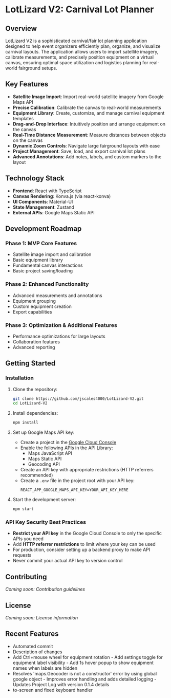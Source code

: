 # LotLizard V2: Carnival Lot Planner

## Overview

LotLizard V2 is a sophisticated carnival/fair lot planning application designed to help event organizers efficiently plan, organize, and visualize carnival layouts. The application allows users to import satellite imagery, calibrate measurements, and precisely position equipment on a virtual canvas, ensuring optimal space utilization and logistics planning for real-world fairground setups.

## Key Features

- **Satellite Image Import**: Import real-world satellite imagery from Google Maps API
- **Precise Calibration**: Calibrate the canvas to real-world measurements
- **Equipment Library**: Create, customize, and manage carnival equipment templates
- **Drag-and-Drop Interface**: Intuitively position and arrange equipment on the canvas
- **Real-Time Distance Measurement**: Measure distances between objects on the canvas
- **Dynamic Zoom Controls**: Navigate large fairground layouts with ease
- **Project Management**: Save, load, and export carnival lot plans
- **Advanced Annotations**: Add notes, labels, and custom markers to the layout

## Technology Stack

- **Frontend**: React with TypeScript
- **Canvas Rendering**: Konva.js (via react-konva)
- **UI Components**: Material-UI
- **State Management**: Zustand
- **External APIs**: Google Maps Static API

## Development Roadmap

### Phase 1: MVP Core Features
- Satellite image import and calibration
- Basic equipment library
- Fundamental canvas interactions
- Basic project saving/loading

### Phase 2: Enhanced Functionality
- Advanced measurements and annotations
- Equipment grouping
- Custom equipment creation
- Export capabilities

### Phase 3: Optimization & Additional Features
- Performance optimizations for large layouts
- Collaboration features
- Advanced reporting

## Getting Started

### Installation

1. Clone the repository:
   ```bash
   git clone https://github.com/jscales4000/LotLizard-V2.git
   cd LotLizard-V2
   ```

2. Install dependencies:
   ```bash
   npm install
   ```

3. Set up Google Maps API key:
   - Create a project in the [Google Cloud Console](https://console.cloud.google.com/)
   - Enable the following APIs in the API Library:
     - Maps JavaScript API
     - Maps Static API
     - Geocoding API
   - Create an API key with appropriate restrictions (HTTP referrers recommended)
   - Create a `.env` file in the project root with your API key:
     ```
     REACT_APP_GOOGLE_MAPS_API_KEY=YOUR_API_KEY_HERE
     ```

4. Start the development server:
   ```bash
   npm start
   ```

### API Key Security Best Practices

- **Restrict your API key** in the Google Cloud Console to only the specific APIs you need
- Add **HTTP referrer restrictions** to limit where your key can be used
- For production, consider setting up a backend proxy to make API requests
- Never commit your actual API key to version control

## Contributing

_Coming soon: Contribution guidelines_

## License

_Coming soon: License information_

## Recent Features

- Automated commit
- Description of changes
- Add Ctrl+mouse wheel for equipment rotation - Add settings toggle for equipment label visibility - Add 1s hover popup to show equipment names when labels are hidden
- Resolves 'maps.Geocoder is not a constructor' error by using global google object - Improves error handling and adds detailed logging - Updates Project Log with version 0.1.4 details
- to-screen and fixed keyboard handler
